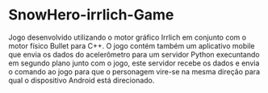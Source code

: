 # SnowHero-irrlich-Game
Jogo desenvolvido utilizando o motor gráfico Irrlich em conjunto com o motor físico Bullet para C++.
O jogo contém também um aplicativo mobile que envia os dados do acelerômetro para um servidor Python execuntando em segundo plano junto com o jogo, este servidor recebe os dados e envia o comando ao jogo para que o personagem vire-se na mesma direção para qual o dispositivo Android está direcionado.

